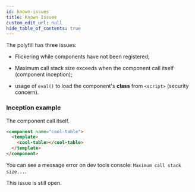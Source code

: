 ```yaml
---
id: known-issues
title: Known Issues
custom_edit_url: null
hide_table_of_contents: true
---
```


The polyfill has three issues:

* Flickering while components have not been registered;

* Maximum call stack size exceeds when the component call itself (component inception);

* usage of `eval()` to load the component's **class** from `<script>` (security concern).

### Inception example

The component call itself.

```html
<component name="cool-table">
  <template>
    <cool-table></cool-table>
  </template>
</component>
```

You can see a message error on dev tools console: `Maximum call stack size...`.

This issue is still open.